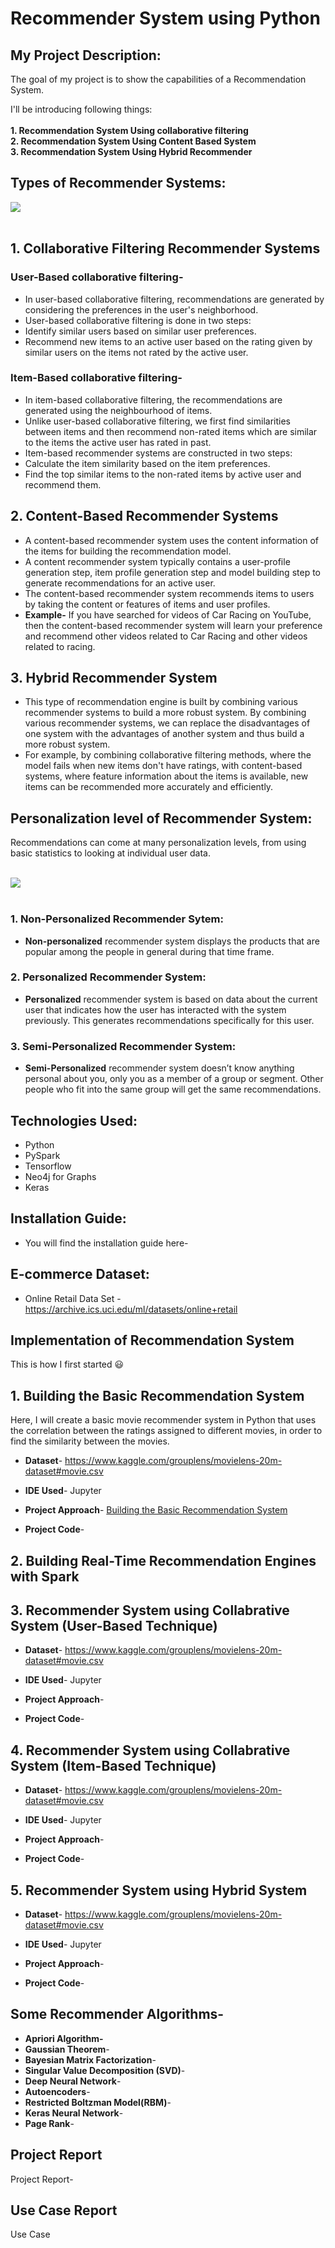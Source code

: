 # Recommender System using Python 
 ## **My Project Description:**
 The goal of my project is to show the capabilities of a Recommendation System.<br>
  
I'll be introducing following things:<br><br>
**1. Recommendation System Using collaborative filtering**<br>
**2. Recommendation System Using Content Based System**<br>
**3. Recommendation System Using Hybrid Recommender**<br>

## Types of Recommender Systems:

 ![](https://miro.medium.com/max/601/1*SZpNyoDNGvlQxBPmRzq_cg.png)<br><br>


## 1. Collaborative Filtering Recommender Systems
 ### **User-Based collaborative filtering**- <br> 
   * In user-based collaborative filtering, recommendations are generated by considering the preferences in the user's
   neighborhood. 
   * User-based collaborative filtering is done in two steps:
   * Identify similar users based on similar user preferences.
   * Recommend new items to an active user based on the rating given by similar users on the items not rated by the active user.
 ### **Item-Based collaborative filtering**- <br>
   * In item-based collaborative filtering, the recommendations are generated using the neighbourhood of items.<br>
   * Unlike user-based collaborative filtering, we first find similarities between items and then recommend non-rated items which are        similar to the items the active user has rated in past. 
   * Item-based recommender systems are constructed in two steps:<br>
   * Calculate the item similarity based on the item preferences.
   * Find the top similar items to the non-rated items by active user and recommend them.
 ## 2. Content-Based Recommender Systems
   * A content-based recommender system uses the content information of the items for building the recommendation model.<br>
   * A content recommender system typically contains a user-profile generation step, item profile generation step and model building step to generate recommendations for an active user. 
   * The content-based recommender system recommends items to users by taking the content or features of items and user profiles. 
   * **Example-** If you have searched for videos of Car Racing on YouTube, then the content-based recommender system will learn your preference and recommend other videos related to Car Racing and other videos related to racing.
 ## 3. Hybrid Recommender System
   *  This type of recommendation engine is built by combining various recommender systems to build a more robust system. By combining various recommender systems, we can replace the disadvantages of one system with the advantages of
another system and thus build a more robust system. 
   * For example, by combining collaborative filtering methods, where the model fails when new items don't have ratings, with content-based systems, where feature information about the items is available, new items can be recommended more accurately and efficiently.

## Personalization level of Recommender System:
Recommendations can come at many personalization levels, from using basic statistics
to looking at individual user data.<br><br>

![](https://miro.medium.com/max/960/1*Z5ioNydm3ReqOIcJoAHl-A.png)<br><br>

 
 ### 1. Non-Personalized Recommender Sytem:<br>
 

  *  __Non-personalized__ recommender system displays the products that are popular among the people in general during that time frame.
   
 ### 2. Personalized Recommender System:<br>
  * __Personalized__ recommender system is based on data about the current user that indicates how the user has interacted with the system previously. This generates recommendations specifically for this user.
 ### 3. Semi-Personalized Recommender System:<br>
 * __Semi-Personalized__ recommender system doesn’t know anything personal about you, only you as
a member of a group or segment. Other people who fit into the same group will get
the same recommendations.
    
## Technologies Used:
* Python
* PySpark
* Tensorflow
* Neo4j for Graphs
* Keras
## Installation Guide:
* You will find the installation guide here- 



## E-commerce Dataset:
* Online Retail Data Set -https://archive.ics.uci.edu/ml/datasets/online+retail



## Implementation of Recommendation System
This is how I first started 😃
## 1.  Building the Basic Recommendation System
Here, I will create a basic movie recommender system in Python that uses the correlation between the ratings assigned to different movies, in order to find the similarity between the movies.

* **Dataset**- https://www.kaggle.com/grouplens/movielens-20m-dataset#movie.csv<br>
* **IDE Used**- Jupyter<br>
* **Project Approach**- [Building the Basic Recommendation System](https://github.com/mitushaa/RecommenderSystemUsingPython/wiki/Basic-Recommender-System)<br> 

* **Project Code**- 

## 2. Building Real-Time Recommendation Engines with Spark
    
## 3. Recommender System using Collabrative System (User-Based Technique)


* **Dataset**- https://www.kaggle.com/grouplens/movielens-20m-dataset#movie.csv<br>
* **IDE Used**- Jupyter<br>
* **Project Approach**- 

* **Project Code**- 


## 4. Recommender System using Collabrative System (Item-Based Technique)


* **Dataset**- https://www.kaggle.com/grouplens/movielens-20m-dataset#movie.csv<br>
* **IDE Used**- Jupyter<br>
* **Project Approach**- 

* **Project Code**- 



## 5. Recommender System using Hybrid System


* **Dataset**- https://www.kaggle.com/grouplens/movielens-20m-dataset#movie.csv<br>
* **IDE Used**- Jupyter<br>
* **Project Approach**- 

* **Project Code**- 

## Some Recommender Algorithms- 

 * **Apriori Algorithm-** <br> 
 * **Gaussian Theorem**- <br>
 * **Bayesian Matrix Factorization**- <br>
 * **Singular Value Decomposition (SVD)**- <br>
 * **Deep Neural Network**- <br>
 * **Autoencoders**- <br>
 * **Restricted Boltzman Model(RBM)**- <br>
 * **Keras Neural Network**-  <br>
 * **Page Rank**-  <br>
 
 ## Project Report  
 Project Report-

## Use Case Report
Use Case


 







